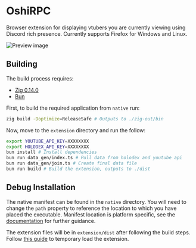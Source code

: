# OshiRPC

Browser extension for displaying vtubers you are currently viewing using Discord rich presence.
Currently supports Firefox for Windows and Linux.

![Preview image](https://github.com/user-attachments/assets/42576508-e6e5-47dc-9880-981d8178467e)

## Building

The build process requires:
- [Zig 0.14.0](https://ziglang.org/download/)
- [Bun](https://bun.sh/)

First, to build the required application from `native` run:
```sh
zig build -Doptimize=ReleaseSafe # Outputs to ./zig-out/bin
```

Now, move to the `extension` directory and run the follow:
```sh
export YOUTUBE_API_KEY=XXXXXXXX
export HOLODEX_API_KEY=XXXXXXXX
bun install # Install dependencies
bun run data_gen/index.ts # Pull data from holodex and youtube api
bun run data_gen/join.ts # Create final data file
bun run build # Build the extension, outputs to ./dist
```

## Debug Installation
The native manifest can be found in the `native` directory. You will need to change the `path` property to reference the location
to which you have placed the executable. Manifest location is platform specific, see the
[documentation](https://developer.mozilla.org/en-US/docs/Mozilla/Add-ons/WebExtensions/Native_manifests) for further guidance. 

The extension files will be in `extension/dist` after following the build steps. Follow [this guide](https://extensionworkshop.com/documentation/develop/temporary-installation-in-firefox/) to temporary load the extension.
